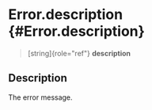 Error.description {#Error.description}
=================

> [string]{role="ref"} **description**

Description
-----------

The error message.
